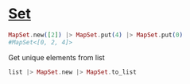 # [Set](https://hexdocs.pm/elixir/1.12/MapSet.html)

```elixir
MapSet.new([2]) |> MapSet.put(4) |> MapSet.put(0)
#MapSet<[0, 2, 4]>

```

Get unique elements from list

```elixir
list |> MapSet.new |> MapSet.to_list
```

